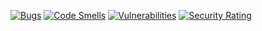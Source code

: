 [![Bugs](https://sonarcloud.io/api/project_badges/measure?project=Shintenza_e-biznes_react-shop&metric=bugs)](https://sonarcloud.io/summary/new_code?id=Shintenza_e-biznes_react-shop)
[![Code Smells](https://sonarcloud.io/api/project_badges/measure?project=Shintenza_e-biznes_react-shop&metric=code_smells)](https://sonarcloud.io/summary/new_code?id=Shintenza_e-biznes_react-shop)
[![Vulnerabilities](https://sonarcloud.io/api/project_badges/measure?project=Shintenza_e-biznes_react-shop&metric=vulnerabilities)](https://sonarcloud.io/summary/new_code?id=Shintenza_e-biznes_react-shop)
[![Security Rating](https://sonarcloud.io/api/project_badges/measure?project=Shintenza_e-biznes_react-shop&metric=security_rating)](https://sonarcloud.io/summary/new_code?id=Shintenza_e-biznes_react-shop)
